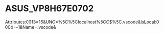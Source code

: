 # ASUS_VP8H67E0702
 Attributes:0013=16&UNC=%5C%5Clocalhost%5CC$%5C.vscode&IsLocal:000b=-1&Name=.vscode&
